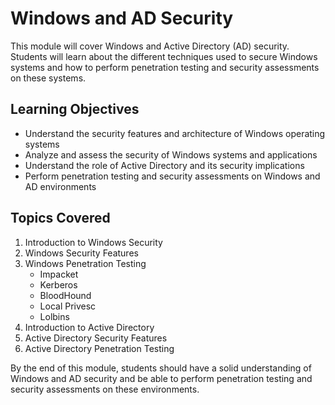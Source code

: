 # Windows and AD Security

This module will cover Windows and Active Directory (AD) security. Students will learn about the different techniques used to secure Windows systems and how to perform penetration testing and security assessments on these systems.

## Learning Objectives

- Understand the security features and architecture of Windows operating systems
- Analyze and assess the security of Windows systems and applications
- Understand the role of Active Directory and its security implications
- Perform penetration testing and security assessments on Windows and AD environments

## Topics Covered

1. Introduction to Windows Security
2. Windows Security Features
3. Windows Penetration Testing
    - Impacket
    - Kerberos
    - BloodHound
    - Local Privesc
    - Lolbins
4. Introduction to Active Directory
5. Active Directory Security Features
6. Active Directory Penetration Testing

By the end of this module, students should have a solid understanding of Windows and AD security and be able to perform penetration testing and security assessments on these environments.
